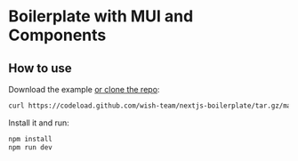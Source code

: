 # Boilerplate with MUI and Components

## How to use

Download the example [or clone the repo](https://github.com/wish-team/nextjs-boilerplate):

```sh
curl https://codeload.github.com/wish-team/nextjs-boilerplate/tar.gz/main | tar -xz --strip=2 nextjs-boilerplate-main/examples/with-mui-components
```

Install it and run:

```sh
npm install
npm run dev
```

